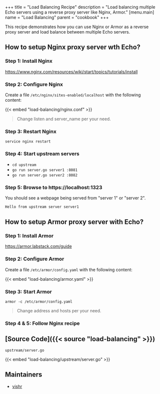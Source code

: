 +++
title = "Load Balancing Recipe"
description = "Load balancing multiple Echo servers using a reverse proxy server like Nginx, Armor."
[menu.main]
  name = "Load Balancing"
  parent = "cookbook"
+++

This recipe demonstrates how you can use Nginx or Armor as a reverse proxy server and load balance between multiple Echo servers.

## How to setup Nginx proxy server wth Echo?

### Step 1: Install Nginx

https://www.nginx.com/resources/wiki/start/topics/tutorials/install

### Step 2: Configure Nginx

Create a file `/etc/nginx/sites-enabled/localhost` with the following content:

{{< embed "load-balancing/nginx.conf" >}}

> Change listen and server_name per your need.

### Step 3: Restart Nginx

`service nginx restart`

### Step 4: Start upstream servers

- `cd upstream`
- `go run server.go server1 :8081`
- `go run server.go server2 :8082` 

### Step 5: Browse to https://localhost:1323

You should see a webpage being served from "server 1" or "server 2".

```sh
Hello from upstream server server1
```

## How to setup Armor proxy server with Echo?

### Step 1: Install Armor

https://armor.labstack.com/guide

### Step 2: Configure Armor

Create a file `/etc/armor/config.yaml` with the following content:

{{< embed "load-balancing/armor.yaml" >}}

### Step 3: Start Armor

`armor -c /etc/armor/config.yaml`

> Change address and hosts per your need.

### Step 4 & 5: Follow Nginx recipe

## [Source Code]({{< source "load-balancing" >}})

`upstream/server.go`

{{< embed "load-balancing/upstream/server.go" >}}

## Maintainers

- [vishr](https://github.com/vishr)
